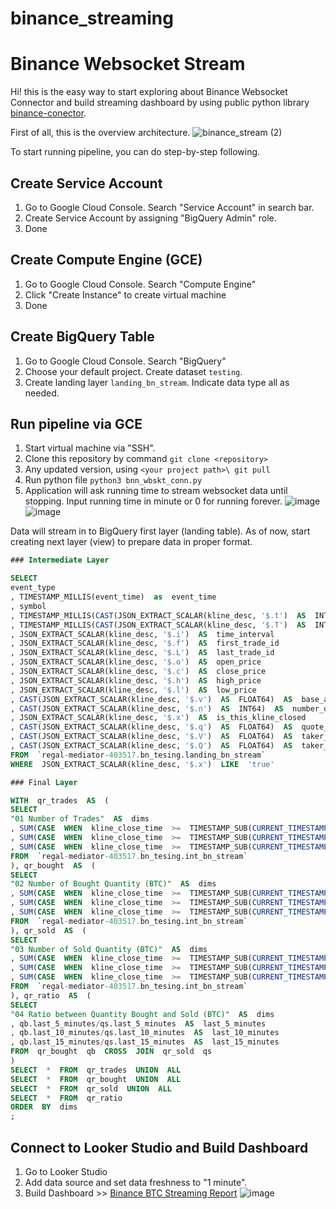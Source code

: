 # binance_streaming

# Binance Websocket Stream
Hi! this is the easy way to start exploring about Binance Websocket Connector and build streaming dashboard
by using public python library [binance-conector](https://github.com/binance/binance-connector-python/blob/master/README.md).

First of all, this is the overview architecture.
![binance_stream (2)](https://github.com/PonlawatRocket/binance_streaming/assets/149598125/b1033e42-f91a-46d0-b602-3a365de347b2)

To start running pipeline, you can do step-by-step following.
## Create Service Account
1. Go to Google Cloud Console. Search "Service Account" in search bar.
2. Create Service Account by assigning "BigQuery Admin" role.
3. Done
## Create Compute Engine (GCE)
1. Go to Google Cloud Console. Search "Compute Engine"
2. Click "Create Instance" to create virtual machine
3. Done
## Create BigQuery Table 
1. Go to Google Cloud Console. Search "BigQuery"
2. Choose your default project. Create dataset `testing`.
3. Create landing layer `landing_bn_stream`. Indicate data type all as needed.
## Run pipeline via GCE
1. Start virtual machine via "SSH".
2. Clone this repository by command `git clone <repository>`
3. Any updated version, using `<your project path>\ git pull`
4. Run python file `python3 bnn_wbskt_conn.py`
5. Application will ask running time to stream websocket data until stopping. Input running time in minute or 0 for running forever.
![image](https://github.com/PonlawatRocket/binance_streaming/assets/149598125/8f2031ab-4b09-4e88-8d39-b7fd48dba80a)
![image](https://github.com/PonlawatRocket/binance_streaming/assets/149598125/aaec2578-62cc-4b6c-95cd-6796ab18d6d6)

Data will stream in to BigQuery first layer (landing table). As of now, start creating next layer (view) to prepare data in proper format. 
```SQL
### Intermediate Layer

SELECT
event_type
, TIMESTAMP_MILLIS(event_time)  as  event_time
, symbol
, TIMESTAMP_MILLIS(CAST(JSON_EXTRACT_SCALAR(kline_desc, '$.t')  AS  INT64))  AS  kline_start_time
, TIMESTAMP_MILLIS(CAST(JSON_EXTRACT_SCALAR(kline_desc, '$.T')  AS  INT64))  AS  kline_close_time
, JSON_EXTRACT_SCALAR(kline_desc, '$.i')  AS  time_interval
, JSON_EXTRACT_SCALAR(kline_desc, '$.f')  AS  first_trade_id
, JSON_EXTRACT_SCALAR(kline_desc, '$.L')  AS  last_trade_id
, JSON_EXTRACT_SCALAR(kline_desc, '$.o')  AS  open_price
, JSON_EXTRACT_SCALAR(kline_desc, '$.c')  AS  close_price
, JSON_EXTRACT_SCALAR(kline_desc, '$.h')  AS  high_price
, JSON_EXTRACT_SCALAR(kline_desc, '$.l')  AS  low_price
, CAST(JSON_EXTRACT_SCALAR(kline_desc, '$.v')  AS  FLOAT64)  AS  base_asset_volume
, CAST(JSON_EXTRACT_SCALAR(kline_desc, '$.n')  AS  INT64)  AS  number_of_trades
, JSON_EXTRACT_SCALAR(kline_desc, '$.x')  AS  is_this_kline_closed
, CAST(JSON_EXTRACT_SCALAR(kline_desc, '$.q')  AS  FLOAT64)  AS  quote_asset_volume
, CAST(JSON_EXTRACT_SCALAR(kline_desc, '$.V')  AS  FLOAT64)  AS  taker_buy_base_asset_volume
, CAST(JSON_EXTRACT_SCALAR(kline_desc, '$.Q')  AS  FLOAT64)  AS  taker_buy_quote_asset_volume
FROM  `regal-mediator-403517.bn_tesing.landing_bn_stream`
WHERE  JSON_EXTRACT_SCALAR(kline_desc, '$.x')  LIKE  'true'
```
```SQL
### Final Layer

WITH  qr_trades  AS  (
SELECT
"01 Number of Trades"  AS  dims
, SUM(CASE  WHEN  kline_close_time  >=  TIMESTAMP_SUB(CURRENT_TIMESTAMP(), INTERVAL  5  MINUTE)  THEN  number_of_trades  END)  AS  last_5_minutes
, SUM(CASE  WHEN  kline_close_time  >=  TIMESTAMP_SUB(CURRENT_TIMESTAMP(), INTERVAL  10  MINUTE)  THEN  number_of_trades  END)  AS  last_10_minutes
, SUM(CASE  WHEN  kline_close_time  >=  TIMESTAMP_SUB(CURRENT_TIMESTAMP(), INTERVAL  15  MINUTE)  THEN  number_of_trades  END)  AS  last_15_minutes
FROM  `regal-mediator-403517.bn_tesing.int_bn_stream`
), qr_bought  AS  (
SELECT
"02 Number of Bought Quantity (BTC)"  AS  dims
, SUM(CASE  WHEN  kline_close_time  >=  TIMESTAMP_SUB(CURRENT_TIMESTAMP(), INTERVAL  5  MINUTE)  THEN  base_asset_volume  -  taker_buy_base_asset_volume  END)  AS  last_5_minutes
, SUM(CASE  WHEN  kline_close_time  >=  TIMESTAMP_SUB(CURRENT_TIMESTAMP(), INTERVAL  10  MINUTE)  THEN  base_asset_volume  -  taker_buy_base_asset_volume  END)  AS  last_10_minutes
, SUM(CASE  WHEN  kline_close_time  >=  TIMESTAMP_SUB(CURRENT_TIMESTAMP(), INTERVAL  15  MINUTE)  THEN  base_asset_volume  -  taker_buy_base_asset_volume  END)  AS  last_15_minutes
FROM  `regal-mediator-403517.bn_tesing.int_bn_stream`
), qr_sold  AS  (
SELECT
"03 Number of Sold Quantity (BTC)"  AS  dims
, SUM(CASE  WHEN  kline_close_time  >=  TIMESTAMP_SUB(CURRENT_TIMESTAMP(), INTERVAL  5  MINUTE)  THEN  taker_buy_base_asset_volume  END)  AS  last_5_minutes
, SUM(CASE  WHEN  kline_close_time  >=  TIMESTAMP_SUB(CURRENT_TIMESTAMP(), INTERVAL  10  MINUTE)  THEN  taker_buy_base_asset_volume  END)  AS  last_10_minutes
, SUM(CASE  WHEN  kline_close_time  >=  TIMESTAMP_SUB(CURRENT_TIMESTAMP(), INTERVAL  15  MINUTE)  THEN  taker_buy_base_asset_volume  END)  AS  last_15_minutes
FROM  `regal-mediator-403517.bn_tesing.int_bn_stream`
), qr_ratio  AS  (
SELECT
"04 Ratio between Quantity Bought and Sold (BTC)"  AS  dims
, qb.last_5_minutes/qs.last_5_minutes  AS  last_5_minutes
, qb.last_10_minutes/qs.last_10_minutes  AS  last_10_minutes
, qb.last_15_minutes/qs.last_15_minutes  AS  last_15_minutes
FROM  qr_bought  qb  CROSS  JOIN  qr_sold  qs
)
SELECT  *  FROM  qr_trades  UNION  ALL
SELECT  *  FROM  qr_bought  UNION  ALL
SELECT  *  FROM  qr_sold  UNION  ALL
SELECT  *  FROM  qr_ratio
ORDER  BY  dims
;
```
## Connect to Looker Studio and Build Dashboard
1. Go to Looker Studio
2. Add data source and set data freshness to "1 minute".
3. Build Dashboard >> [Binance BTC Streaming Report](https://lookerstudio.google.com/reporting/be27f7b1-b62f-4f75-8682-4e4c91c7f528)
![image](https://github.com/PonlawatRocket/binance_streaming/assets/149598125/bb3a95d8-d654-4155-89d9-0298b671ad8e)

